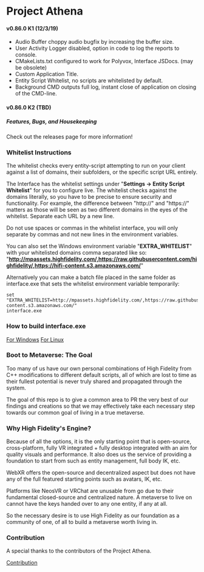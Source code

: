 # Project Athena

#### v0.86.0 K1 (12/3/19)

* Audio Buffer choppy audio bugfix by increasing the buffer size.
* User Activity Logger disabled, option in code to log the reports to console.
* CMakeLists.txt configured to work for Polyvox, Interface JSDocs. (may be obsolete)
* Custom Application Title.
* Entity Script Whitelist, no scripts are whitelisted by default.
* Background CMD outputs full log, instant close of application on closing of the CMD-line.

#### v0.86.0 K2 (TBD)

##### Features, Bugs, and Housekeeping
Check out the releases page for more information!

### Whitelist Instructions

The whitelist checks every entity-script attempting to run on your client against a list of domains, their subfolders, or the specific script URL entirely.

The Interface has the whitelist settings under "**Settings -> Entity Script Whitelist**" for you to configure live. The whitelist checks against the domains literally, so you have to be precise to ensure security and functionality. For example, the difference between "http://" and "https://" matters as those will be seen as two different domains in the eyes of the whitelist. Separate each URL by a new line.

Do not use spaces or commas in the whitelist interface, you will only separate by commas and not new lines in the environment variables.

You can also set the Windows environment variable "**EXTRA_WHITELIST**" with your whitelisted domains comma separated like so: "**http://mpassets.highfidelity.com/,https://raw.githubusercontent.com/highfidelity/,https://hifi-content.s3.amazonaws.com/**" 

Alternatively you can make a batch file placed in the same folder as interface.exe that sets the whitelist environment variable temporarily:

```
set "EXTRA_WHITELIST=http://mpassets.highfidelity.com/,https://raw.githubusercontent.com/highfidelity/,https://hifi-content.s3.amazonaws.com/"
interface.exe
```

### How to build interface.exe

[For Windows](https://github.com/kasenvr/project-athena/blob/kasen/core/BUILD_WIN.md)
[For Linux](https://github.com/kasenvr/project-athena/blob/kasen/core/BUILD_LINUX.md)

### Boot to Metaverse: The Goal

Too many of us have our own personal combinations of High Fidelity from C++ modifications to different default scripts, all of which are lost to time as their fullest potential is never truly shared and propagated through the system.

The goal of this repo is to give a common area to PR the very best of our findings and creations so that we may effectively take each necessary step towards our common goal of living in a true metaverse.

### Why High Fidelity's Engine?

Because of all the options, it is the only starting point that is open-source, cross-platform, fully VR integrated + fully desktop integrated with an aim for quality visuals and performance. It also does us the service of providing a foundation to start from such as entity management, full body IK, etc.

WebXR offers the open-source and decentralized aspect but does not have any of the full featured starting points such as avatars, IK, etc.

Platforms like NeosVR or VRChat are unusable from go due to their fundamental closed-source and centralized nature. A metaverse to live on cannot have the keys handed over to any one entity, if any at all.

So the necessary desire is to use High Fidelity as our foundation as a community of one, of all to build a metaverse worth living in.

### Contribution

A special thanks to the contributors of the Project Athena.

[Contribution](CONTRIBUTING.md)
